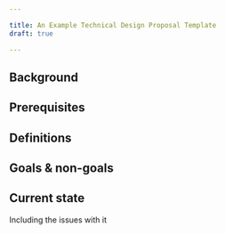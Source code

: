 ```yaml
---

title: An Example Technical Design Proposal Template
draft: true

---
```


## Background

## Prerequisites

## Definitions



## Goals & non-goals

## Current state

Including the issues with it
<!--stackedit_data:
eyJoaXN0b3J5IjpbMTcxODg0NjcxXX0=
-->